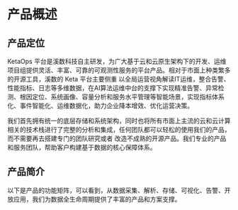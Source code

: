 # 产品概述

## 产品定位

KetaOps 平台是溪数科技自主研发，为广大基于云和云原生架构下的开发、运维项目组提供灵活、丰富、可靠的可观测性服务的平台产品。相对于市面上种类繁多的开源工具，溪数的 Keta 平台主要侧重
以全局运营视角解读IT运维，整合告警、性能指标、日志等多维数据，在AI算法运维中台的支撑下实现精准告警、异常检测、根因定位、系统画像、容量分析和服务水平管理等智能场景，实现指标体系化、事件智能化、运维数据化，助力企业降本增效、优化运营决策。

我们首先拥有统一的底层存储和系统架构，同时也将所有市面上主流的云和云计算相关的技术栈进行了完整的分析和集成，任何团队都可以轻松的使用我们的产品，而不需要再去搭建专门的团队研究或者
改造不成熟的开源产品。我们专业的产品和服务团队，帮助客户构建基于数据的核心保障体系。

## 产品简介

以下是产品的功能矩阵，可以看到，从数据采集、解析、存储、可视化、告警、开放应用，我们为数据全生命周期提供了丰富的产品和方案支撑。
